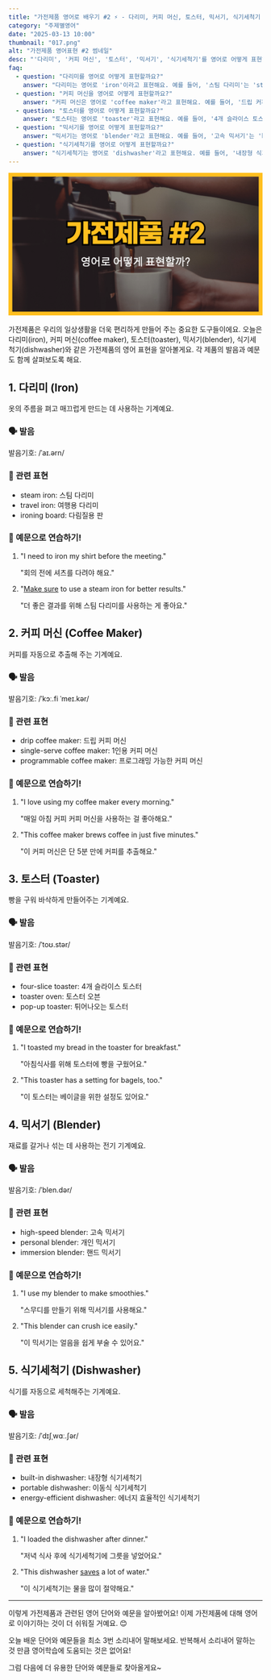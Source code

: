 ```yaml
---
title: "가전제품 영어로 배우기 #2 ⚡ - 다리미, 커피 머신, 토스터, 믹서기, 식기세척기 영어로"
category: "주제별영어"
date: "2025-03-13 10:00"
thumbnail: "017.png"
alt: "가전제품 영어표현 #2 썸네일"
desc: "'다리미', '커피 머신', '토스터', '믹서기', '식기세척기'를 영어로 어떻게 표현하면 좋을까요? 각 가전제품의 영어 표현과 예문을 통해 배워봅시다."
faq:
  - question: "다리미를 영어로 어떻게 표현할까요?"
    answer: "다리미는 영어로 'iron'이라고 표현해요. 예를 들어, '스팀 다리미'는 'steam iron'이라고 말할 수 있어요."
  - question: "커피 머신을 영어로 어떻게 표현할까요?"
    answer: "커피 머신은 영어로 'coffee maker'라고 표현해요. 예를 들어, '드립 커피 머신'은 'drip coffee maker'라고 말할 수 있어요."
  - question: "토스터를 영어로 어떻게 표현할까요?"
    answer: "토스터는 영어로 'toaster'라고 표현해요. 예를 들어, '4개 슬라이스 토스터'는 'four-slice toaster'라고 말할 수 있어요."
  - question: "믹서기를 영어로 어떻게 표현할까요?"
    answer: "믹서기는 영어로 'blender'라고 표현해요. 예를 들어, '고속 믹서기'는 'high-speed blender'라고 말할 수 있어요."
  - question: "식기세척기를 영어로 어떻게 표현할까요?"
    answer: "식기세척기는 영어로 'dishwasher'라고 표현해요. 예를 들어, '내장형 식기세척기'는 'built-in dishwasher'라고 말할 수 있어요."
---
```


![가전제품 영어표현 #2 썸네일](./017.png)

가전제품은 우리의 일상생활을 더욱 편리하게 만들어 주는 중요한 도구들이에요. 오늘은 다리미(iron), 커피 머신(coffee maker), 토스터(toaster), 믹서기(blender), 식기세척기(dishwasher)와 같은 가전제품의 영어 표현을 알아볼게요. 각 제품의 발음과 예문도 함께 살펴보도록 해요.

<script async src="https://pagead2.googlesyndication.com/pagead/js/adsbygoogle.js?client=ca-pub-1465612013356152"
     crossorigin="anonymous"></script>
<!-- engple-horizontal-ad -->

<ins class="adsbygoogle"
     style="display:block"
     data-ad-client="ca-pub-1465612013356152"
     data-ad-slot="2106896038"
     data-ad-format="auto"
     data-full-width-responsive="true"></ins>

<script>
     (adsbygoogle = window.adsbygoogle || []).push({});
</script>

## 1. 다리미 (Iron)

옷의 주름을 펴고 매끄럽게 만드는 데 사용하는 기계예요.

### 🗣️ 발음

<span data-pronunciation="iron">발음기호: /ˈaɪ.ərn/</span>

### 💭 관련 표현

- steam iron: 스팀 다리미
- travel iron: 여행용 다리미
- ironing board: 다림질용 판

### 📝 예문으로 연습하기!

1. "I need to iron my shirt before the meeting."

   "회의 전에 셔츠를 다려야 해요."

2. "[Make sure](/blog/in-english/232.make-sure/) to use a steam iron for better results."

   "더 좋은 결과를 위해 스팀 다리미를 사용하는 게 좋아요."

## 2. 커피 머신 (Coffee Maker)

커피를 자동으로 추출해 주는 기계예요.

### 🗣️ 발음

<span data-pronunciation="coffee maker">발음기호: /ˈkɔː.fi ˈmeɪ.kər/</span>

### 💭 관련 표현

- drip coffee maker: 드립 커피 머신
- single-serve coffee maker: 1인용 커피 머신
- programmable coffee maker: 프로그래밍 가능한 커피 머신

### 📝 예문으로 연습하기!

1. "I love using my coffee maker every morning."

   "매일 아침 커피 커피 머신을 사용하는 걸 좋아해요."

2. "This coffee maker brews coffee in just five minutes."

   "이 커피 머신은 단 5분 만에 커피를 추출해요."

## 3. 토스터 (Toaster)

빵을 구워 바삭하게 만들어주는 기계예요.

### 🗣️ 발음

<span data-pronunciation="toaster">발음기호: /ˈtoʊ.stər/</span>

### 💭 관련 표현

- four-slice toaster: 4개 슬라이스 토스터
- toaster oven: 토스터 오븐
- pop-up toaster: 튀어나오는 토스터

### 📝 예문으로 연습하기!

1. "I toasted my bread in the toaster for breakfast."

   "아침식사를 위해 토스터에 빵을 구웠어요."

2. "This toaster has a setting for bagels, too."

   "이 토스터는 베이글을 위한 설정도 있어요."

## 4. 믹서기 (Blender)

재료를 갈거나 섞는 데 사용하는 전기 기계예요.

### 🗣️ 발음

<span data-pronunciation="blender">발음기호: /ˈblen.dər/</span>

### 💭 관련 표현

- high-speed blender: 고속 믹서기
- personal blender: 개인 믹서기
- immersion blender: 핸드 믹서기

### 📝 예문으로 연습하기!

1. "I use my blender to make smoothies."

   "스무디를 만들기 위해 믹서기를 사용해요."

2. "This blender can crush ice easily."

   "이 믹서기는 얼음을 쉽게 부술 수 있어요."

## 5. 식기세척기 (Dishwasher)

식기를 자동으로 세척해주는 기계예요.

### 🗣️ 발음

<span data-pronunciation="dishwasher">발음기호: /ˈdɪʃˌwɑː.ʃər/</span>

### 💭 관련 표현

- built-in dishwasher: 내장형 식기세척기
- portable dishwasher: 이동식 식기세척기
- energy-efficient dishwasher: 에너지 효율적인 식기세척기

### 📝 예문으로 연습하기!

1. "I loaded the dishwasher after dinner."

   "저녁 식사 후에 식기세척기에 그릇을 넣었어요."

2. "This dishwasher [saves](/blog/in-english/293.save/) a lot of water."

   "이 식기세척기는 물을 많이 절약해요."

---

이렇게 가전제품과 관련된 영어 단어와 예문을 알아봤어요! 이제 가전제품에 대해 영어로 이야기하는 것이 더 쉬워질 거예요. 😊

오늘 배운 단어와 예문들을 최소 3번 소리내어 말해보세요. 반복해서 소리내어 말하는 것 만큼 영어학습에 도움되는 것은 없어요!

그럼 다음에 더 유용한 단어와 예문들로 찾아올게요~

